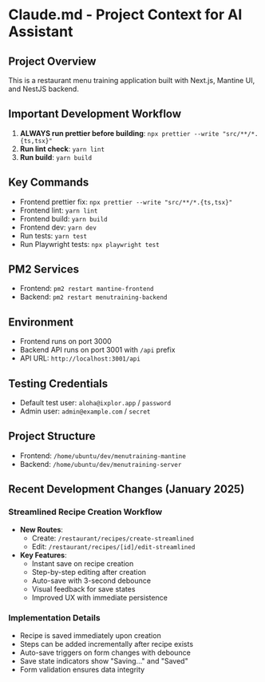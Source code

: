 # Claude.md - Project Context for AI Assistant

## Project Overview

This is a restaurant menu training application built with Next.js, Mantine UI, and NestJS backend.

## Important Development Workflow

1. **ALWAYS run prettier before building**: `npx prettier --write "src/**/*.{ts,tsx}"`
2. **Run lint check**: `yarn lint`
3. **Run build**: `yarn build`

## Key Commands

- Frontend prettier fix: `npx prettier --write "src/**/*.{ts,tsx}"`
- Frontend lint: `yarn lint`
- Frontend build: `yarn build`
- Frontend dev: `yarn dev`
- Run tests: `yarn test`
- Run Playwright tests: `npx playwright test`

## PM2 Services

- Frontend: `pm2 restart mantine-frontend`
- Backend: `pm2 restart menutraining-backend`

## Environment

- Frontend runs on port 3000
- Backend API runs on port 3001 with `/api` prefix
- API URL: `http://localhost:3001/api`

## Testing Credentials

- Default test user: `aloha@ixplor.app` / `password`
- Admin user: `admin@example.com` / `secret`

## Project Structure

- Frontend: `/home/ubuntu/dev/menutraining-mantine`
- Backend: `/home/ubuntu/dev/menutraining-server`

## Recent Development Changes (January 2025)

### Streamlined Recipe Creation Workflow

- **New Routes**:
  - Create: `/restaurant/recipes/create-streamlined`
  - Edit: `/restaurant/recipes/[id]/edit-streamlined`
- **Key Features**:
  - Instant save on recipe creation
  - Step-by-step editing after creation
  - Auto-save with 3-second debounce
  - Visual feedback for save states
  - Improved UX with immediate persistence

### Implementation Details

- Recipe is saved immediately upon creation
- Steps can be added incrementally after recipe exists
- Auto-save triggers on form changes with debounce
- Save state indicators show "Saving..." and "Saved"
- Form validation ensures data integrity
